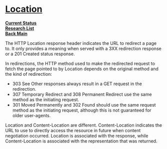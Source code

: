 # **[Location](https://developer.mozilla.org/en-US/docs/Web/HTTP/Headers/Location)**

**[Current Status](../../../development/status/weekly/current_status.md)**\
**[Research List](../../research_list.md)**\
**[Back Main](../../../README.md)**

The HTTP Location response header indicates the URL to redirect a page to. It only provides a meaning when served with a 3XX redirection response or a 201 Created status response.

In redirections, the HTTP method used to make the redirected request to fetch the page pointed to by Location depends on the original method and the kind of redirection:

- 303 See Other responses always result in a GET request in the redirection.
- 307 Temporary Redirect and 308 Permanent Redirect use the same method as the initiating request.
- 301 Moved Permanently and 302 Found should use the same request method as the initiating request, although this is not guaranteed for older user-agents.

Location and Content-Location are different. Content-Location indicates the URL to use to directly access the resource in future when content negotiation occurred. Location is associated with the response, while Content-Location is associated with the representation that was returned.
